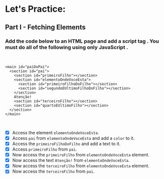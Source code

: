 # Let's Practice:

## Part I - Fetching Elements

### Add the code below to an HTML page and add a script tag . You must do all of the following using only JavaScript .

<br>

```
<main id="paiDoPai">
  <section id="pai">
    <section id="primeiroFilho"></section>
    <section id="elementoOndeVoceEsta">
      <section id="primeiroFilhoDoFilho"></section>
      <section id="segundoEUltimoFilhoDoFilho"></section>
    </section>
    Atenção!
    <section id="terceiroFilho"></section>
    <section id="quartoEUltimoFilho"></section>
  </section>
</main>
```
<br>

- [x] Access the element `elementoOndeVoceEsta`.
- [x] Access `pai` from `elementoOndeVoceEsta` and add a `color` to it.
- [x] Access the `primeiroFilhoDoFilho` and add a text to it.
- [x] Access `primeiroFilho` from `pai`.
- [x] Now access the `primeiroFilho` from `elementoOndeVoceEsta` element.
- [x] Now access the text `Atenção!` from `elementoOndeVoceEsta`.
- [x] Now access the `terceiroFilho` from `elementoOndeVoceEsta` element.
- [x] Now access the `terceiroFilho` from `pai`.